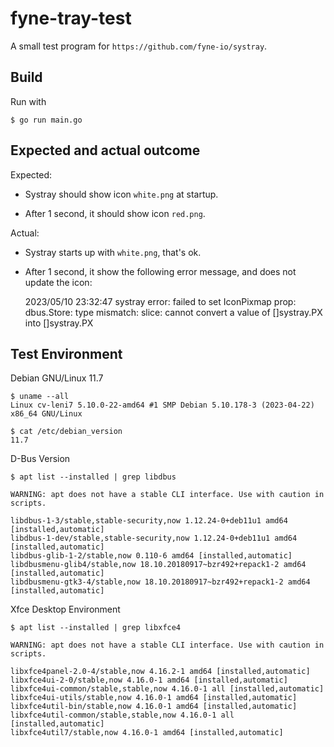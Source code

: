 fyne-tray-test
==============================================================================

A small test program for `https://github.com/fyne-io/systray`.


Build
------------------------------------------------------------------------------

Run with

    $ go run main.go


Expected and actual outcome
------------------------------------------------------------------------------

Expected:

- Systray should show icon `white.png` at startup.

- After 1 second, it should show icon `red.png`.


Actual:

- Systray starts up with `white.png`, that's ok.

- After 1 second, it show the following error message, and does not update the icon:

    2023/05/10 23:32:47 systray error: failed to set IconPixmap prop: dbus.Store: type mismatch: slice: cannot convert a value of []systray.PX into []systray.PX



Test Environment
------------------------------------------------------------------------------

Debian GNU/Linux 11.7 

    $ uname --all
    Linux cv-leni7 5.10.0-22-amd64 #1 SMP Debian 5.10.178-3 (2023-04-22) x86_64 GNU/Linux

    $ cat /etc/debian_version 
    11.7


D-Bus Version

    $ apt list --installed | grep libdbus

    WARNING: apt does not have a stable CLI interface. Use with caution in scripts.

    libdbus-1-3/stable,stable-security,now 1.12.24-0+deb11u1 amd64 [installed,automatic]
    libdbus-1-dev/stable,stable-security,now 1.12.24-0+deb11u1 amd64 [installed,automatic]
    libdbus-glib-1-2/stable,now 0.110-6 amd64 [installed,automatic]
    libdbusmenu-glib4/stable,now 18.10.20180917~bzr492+repack1-2 amd64 [installed,automatic]
    libdbusmenu-gtk3-4/stable,now 18.10.20180917~bzr492+repack1-2 amd64 [installed,automatic]


Xfce Desktop Environment

    $ apt list --installed | grep libxfce4

    WARNING: apt does not have a stable CLI interface. Use with caution in scripts.

    libxfce4panel-2.0-4/stable,now 4.16.2-1 amd64 [installed,automatic]
    libxfce4ui-2-0/stable,now 4.16.0-1 amd64 [installed,automatic]
    libxfce4ui-common/stable,stable,now 4.16.0-1 all [installed,automatic]
    libxfce4ui-utils/stable,now 4.16.0-1 amd64 [installed,automatic]
    libxfce4util-bin/stable,now 4.16.0-1 amd64 [installed,automatic]
    libxfce4util-common/stable,stable,now 4.16.0-1 all [installed,automatic]
    libxfce4util7/stable,now 4.16.0-1 amd64 [installed,automatic]
